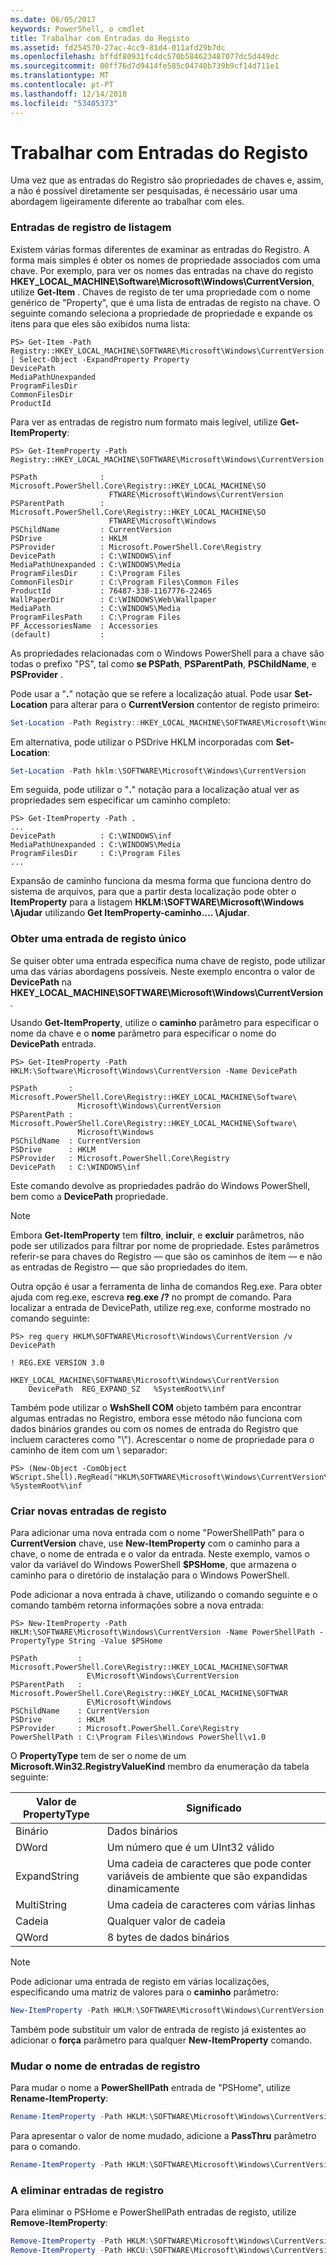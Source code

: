 ```yaml
---
ms.date: 06/05/2017
keywords: PowerShell, o cmdlet
title: Trabalhar com Entradas do Registo
ms.assetid: fd254570-27ac-4cc9-81d4-011afd29b7dc
ms.openlocfilehash: bffdf80931fc4dc570b584623487077dc5d449dc
ms.sourcegitcommit: 00ff76d7d9414fe585c04740b739b9cf14d711e1
ms.translationtype: MT
ms.contentlocale: pt-PT
ms.lasthandoff: 12/14/2018
ms.locfileid: "53405373"
---
```

# <a name="working-with-registry-entries"></a>Trabalhar com Entradas do Registo

Uma vez que as entradas do Registro são propriedades de chaves e, assim, a não é possível diretamente ser pesquisadas, é necessário usar uma abordagem ligeiramente diferente ao trabalhar com eles.

### <a name="listing-registry-entries"></a>Entradas de registro de listagem

Existem várias formas diferentes de examinar as entradas do Registro. A forma mais simples é obter os nomes de propriedade associados com uma chave. Por exemplo, para ver os nomes das entradas na chave do registo **HKEY_LOCAL_MACHINE\\Software\\Microsoft\\Windows\\CurrentVersion**, utilize **Get-Item** . Chaves de registo de ter uma propriedade com o nome genérico de "Property", que é uma lista de entradas de registo na chave. O seguinte comando seleciona a propriedade de propriedade e expande os itens para que eles são exibidos numa lista:

```
PS> Get-Item -Path Registry::HKEY_LOCAL_MACHINE\SOFTWARE\Microsoft\Windows\CurrentVersion | Select-Object -ExpandProperty Property
DevicePath
MediaPathUnexpanded
ProgramFilesDir
CommonFilesDir
ProductId
```

Para ver as entradas de registro num formato mais legível, utilize **Get-ItemProperty**:

```
PS> Get-ItemProperty -Path Registry::HKEY_LOCAL_MACHINE\SOFTWARE\Microsoft\Windows\CurrentVersion

PSPath              : Microsoft.PowerShell.Core\Registry::HKEY_LOCAL_MACHINE\SO
                      FTWARE\Microsoft\Windows\CurrentVersion
PSParentPath        : Microsoft.PowerShell.Core\Registry::HKEY_LOCAL_MACHINE\SO
                      FTWARE\Microsoft\Windows
PSChildName         : CurrentVersion
PSDrive             : HKLM
PSProvider          : Microsoft.PowerShell.Core\Registry
DevicePath          : C:\WINDOWS\inf
MediaPathUnexpanded : C:\WINDOWS\Media
ProgramFilesDir     : C:\Program Files
CommonFilesDir      : C:\Program Files\Common Files
ProductId           : 76487-338-1167776-22465
WallPaperDir        : C:\WINDOWS\Web\Wallpaper
MediaPath           : C:\WINDOWS\Media
ProgramFilesPath    : C:\Program Files
PF_AccessoriesName  : Accessories
(default)           :
```

As propriedades relacionadas com o Windows PowerShell para a chave são todas o prefixo "PS", tal como **se PSPath**, **PSParentPath**, **PSChildName**, e **PSProvider** .

Pode usar a "**.**" notação que se refere a localização atual. Pode usar **Set-Location** para alterar para o **CurrentVersion** contentor de registo primeiro:

```powershell
Set-Location -Path Registry::HKEY_LOCAL_MACHINE\SOFTWARE\Microsoft\Windows\CurrentVersion
```

Em alternativa, pode utilizar o PSDrive HKLM incorporadas com **Set-Location**:

```powershell
Set-Location -Path hklm:\SOFTWARE\Microsoft\Windows\CurrentVersion
```

Em seguida, pode utilizar o "**.**" notação para a localização atual ver as propriedades sem especificar um caminho completo:

```
PS> Get-ItemProperty -Path .
...
DevicePath          : C:\WINDOWS\inf
MediaPathUnexpanded : C:\WINDOWS\Media
ProgramFilesDir     : C:\Program Files
...
```

Expansão de caminho funciona da mesma forma que funciona dentro do sistema de arquivos, para que a partir desta localização pode obter o **ItemProperty** para a listagem **HKLM:\\SOFTWARE\\Microsoft\\Windows \\Ajudar** utilizando **Get ItemProperty-caminho.... \\Ajudar**.

### <a name="getting-a-single-registry-entry"></a>Obter uma entrada de registo único

Se quiser obter uma entrada específica numa chave de registo, pode utilizar uma das várias abordagens possíveis. Neste exemplo encontra o valor de **DevicePath** na **HKEY_LOCAL_MACHINE\\SOFTWARE\\Microsoft\\Windows\\CurrentVersion**.

Usando **Get-ItemProperty**, utilize o **caminho** parâmetro para especificar o nome da chave e o **nome** parâmetro para especificar o nome do **DevicePath** entrada.

```
PS> Get-ItemProperty -Path HKLM:\Software\Microsoft\Windows\CurrentVersion -Name DevicePath

PSPath       : Microsoft.PowerShell.Core\Registry::HKEY_LOCAL_MACHINE\Software\
               Microsoft\Windows\CurrentVersion
PSParentPath : Microsoft.PowerShell.Core\Registry::HKEY_LOCAL_MACHINE\Software\
               Microsoft\Windows
PSChildName  : CurrentVersion
PSDrive      : HKLM
PSProvider   : Microsoft.PowerShell.Core\Registry
DevicePath   : C:\WINDOWS\inf
```

Este comando devolve as propriedades padrão do Windows PowerShell, bem como a **DevicePath** propriedade.

> [!NOTE]
> Embora **Get-ItemProperty** tem **filtro**, **incluir**, e **excluir** parâmetros, não pode ser utilizados para filtrar por nome de propriedade. Estes parâmetros referir-se para chaves do Registro — que são os caminhos de item — e não as entradas de Registro — que são propriedades do item.

Outra opção é usar a ferramenta de linha de comandos Reg.exe. Para obter ajuda com reg.exe, escreva **reg.exe /?** no prompt de comando. Para localizar a entrada de DevicePath, utilize reg.exe, conforme mostrado no comando seguinte:

```
PS> reg query HKLM\SOFTWARE\Microsoft\Windows\CurrentVersion /v DevicePath

! REG.EXE VERSION 3.0

HKEY_LOCAL_MACHINE\SOFTWARE\Microsoft\Windows\CurrentVersion
    DevicePath  REG_EXPAND_SZ   %SystemRoot%\inf
```

Também pode utilizar o **WshShell COM** objeto também para encontrar algumas entradas no Registro, embora esse método não funciona com dados binários grandes ou com os nomes de entrada do Registro que incluem caracteres como "\\"). Acrescentar o nome de propriedade para o caminho de item com um \\ separador:

```
PS> (New-Object -ComObject WScript.Shell).RegRead("HKLM\SOFTWARE\Microsoft\Windows\CurrentVersion\DevicePath")
%SystemRoot%\inf
```

### <a name="creating-new-registry-entries"></a>Criar novas entradas de registo

Para adicionar uma nova entrada com o nome "PowerShellPath" para o **CurrentVersion** chave, use **New-ItemProperty** com o caminho para a chave, o nome de entrada e o valor da entrada. Neste exemplo, vamos o valor da variável do Windows PowerShell **$PSHome**, que armazena o caminho para o diretório de instalação para o Windows PowerShell.

Pode adicionar a nova entrada à chave, utilizando o comando seguinte e o comando também retorna informações sobre a nova entrada:

```
PS> New-ItemProperty -Path HKLM:\SOFTWARE\Microsoft\Windows\CurrentVersion -Name PowerShellPath -PropertyType String -Value $PSHome

PSPath         : Microsoft.PowerShell.Core\Registry::HKEY_LOCAL_MACHINE\SOFTWAR
                 E\Microsoft\Windows\CurrentVersion
PSParentPath   : Microsoft.PowerShell.Core\Registry::HKEY_LOCAL_MACHINE\SOFTWAR
                 E\Microsoft\Windows
PSChildName    : CurrentVersion
PSDrive        : HKLM
PSProvider     : Microsoft.PowerShell.Core\Registry
PowerShellPath : C:\Program Files\Windows PowerShell\v1.0
```

O **PropertyType** tem de ser o nome de um **Microsoft.Win32.RegistryValueKind** membro da enumeração da tabela seguinte:

|Valor de PropertyType|Significado|
|----------------------|-----------|
|Binário|Dados binários|
|DWord|Um número que é um UInt32 válido|
|ExpandString|Uma cadeia de caracteres que pode conter variáveis de ambiente que são expandidas dinamicamente|
|MultiString|Uma cadeia de caracteres com várias linhas|
|Cadeia|Qualquer valor de cadeia|
|QWord|8 bytes de dados binários|

> [!NOTE]
> Pode adicionar uma entrada de registo em várias localizações, especificando uma matriz de valores para o **caminho** parâmetro:

```powershell
New-ItemProperty -Path HKLM:\SOFTWARE\Microsoft\Windows\CurrentVersion, HKCU:\SOFTWARE\Microsoft\Windows\CurrentVersion -Name PowerShellPath -PropertyType String -Value $PSHome
```

Também pode substituir um valor de entrada de registo já existentes ao adicionar o **força** parâmetro para qualquer **New-ItemProperty** comando.

### <a name="renaming-registry-entries"></a>Mudar o nome de entradas de registro

Para mudar o nome a **PowerShellPath** entrada de "PSHome", utilize **Rename-ItemProperty**:

```powershell
Rename-ItemProperty -Path HKLM:\SOFTWARE\Microsoft\Windows\CurrentVersion -Name PowerShellPath -NewName PSHome
```

Para apresentar o valor de nome mudado, adicione a **PassThru** parâmetro para o comando.

```powershell
Rename-ItemProperty -Path HKLM:\SOFTWARE\Microsoft\Windows\CurrentVersion -Name PowerShellPath -NewName PSHome -passthru
```

### <a name="deleting-registry-entries"></a>A eliminar entradas de registro

Para eliminar o PSHome e PowerShellPath entradas de registo, utilize **Remove-ItemProperty**:

```powershell
Remove-ItemProperty -Path HKLM:\SOFTWARE\Microsoft\Windows\CurrentVersion -Name PSHome
Remove-ItemProperty -Path HKCU:\SOFTWARE\Microsoft\Windows\CurrentVersion -Name PowerShellPath
```